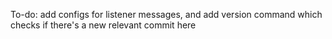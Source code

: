 To-do: add configs for listener messages, and add version command which checks if there's a new relevant commit here
